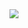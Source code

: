 <picture>
<source 
  srcset="https://github-readme-stats.vercel.app/api?username=SsetGlow&show_icons=true&theme=dark"
  media="(prefers-color-scheme: dark)"
/>
<source
  srcset="https://github-readme-stats.vercel.app/api?username=SsetGlow&show_icons=true"
  media="(prefers-color-scheme: light), (prefers-color-scheme: no-preference)"
/>
<img src="https://github-readme-stats-git-masterrstaa-rickstaa.vercel.app/api?username=SsetGlow&show_icons=true" />
</picture>
<!--
**SsetGlow/SsetGlow** is a ✨ _special_ ✨ repository because its `README.md` (this file) appears on your GitHub profile.

Here are some ideas to get you started:

- 🔭 I’m currently working on ...
- 🌱 I’m currently learning ...
- 👯 I’m looking to collaborate on ...
- 🤔 I’m looking for help with ...
- 💬 Ask me about ...
- 📫 How to reach me: ...
- 😄 Pronouns: ...
- ⚡ Fun fact: ...
-->
